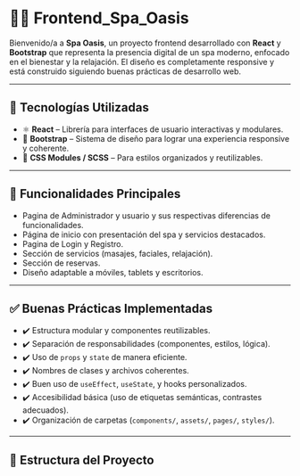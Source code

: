 # 🧖‍♀️ Frontend_Spa_Oasis

Bienvenido/a a **Spa Oasis**, un proyecto frontend desarrollado con **React** y **Bootstrap** que representa la presencia digital de un spa moderno, enfocado en el bienestar y la relajación. El diseño es completamente responsive y está construido siguiendo buenas prácticas de desarrollo web.

---

## 🚀 Tecnologías Utilizadas

- ⚛️ **React** – Librería para interfaces de usuario interactivas y modulares.
- 🎨 **Bootstrap** – Sistema de diseño para lograr una experiencia responsive y coherente.
- 💅 **CSS Modules / SCSS** – Para estilos organizados y reutilizables.

---

## 📌 Funcionalidades Principales

- Pagina de Administrador y usuario y sus respectivas diferencias de funcionalidades.
- Página de inicio con presentación del spa y servicios destacados.
- Pagina de Login y Registro.
- Sección de servicios (masajes, faciales, relajación).
- Sección de reservas.
- Diseño adaptable a móviles, tablets y escritorios.

---

## ✅ Buenas Prácticas Implementadas

- ✔️ Estructura modular y componentes reutilizables.
- ✔️ Separación de responsabilidades (componentes, estilos, lógica).
- ✔️ Uso de `props` y `state` de manera eficiente.
- ✔️ Nombres de clases y archivos coherentes.
- ✔️ Buen uso de `useEffect`, `useState`, y hooks personalizados.
- ✔️ Accesibilidad básica (uso de etiquetas semánticas, contrastes adecuados).
- ✔️ Organización de carpetas (`components/`, `assets/`, `pages/`, `styles/`).

---

## 📁 Estructura del Proyecto


